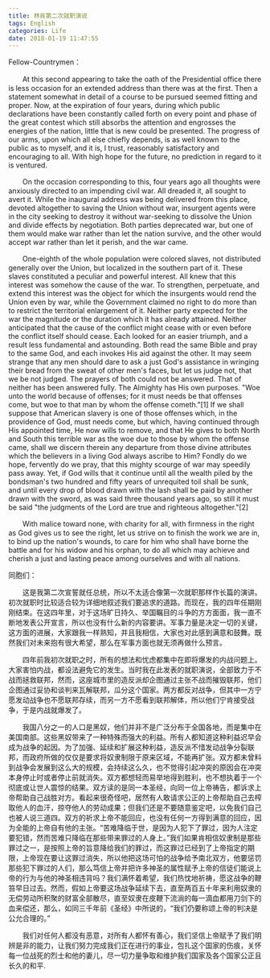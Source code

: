 ```yaml
---
title: 林肯第二次就职演说
tags: English
categories: Life
date: 2018-01-19 11:47:55
---
```

Fellow-Countrymen：

　　At this second appearing to take the oath of the Presidential office there is less occasion for an extended address than there was at the first. Then a statement somewhat in detail of a course to be pursued seemed fitting and proper. Now, at the expiration of four years, during which public declarations have been constantly called forth on every point and phase of the great contest which still absorbs the attention and engrosses the energies of the nation, little that is new could be presented. The progress of our arms, upon which all else chiefly depends, is as well known to the public as to myself, and it is, I trust, reasonably satisfactory and encouraging to all. With high hope for the future, no prediction in regard to it is ventured.

　　On the occasion corresponding to this, four years ago all thoughts were anxiously directed to an impending civil war. All dreaded it, all sought to avert it. While the inaugural address was being delivered from this place, devoted altogether to saving the Union without war, insurgent agents were in the city seeking to destroy it without war-seeking to dissolve the Union and divide effects by negotiation. Both parties deprecated war, but one of them would make war rather than let the nation survive, and the other would accept war rather than let it perish, and the war came.

　　One-eighth of the whole population were colored slaves, not distributed generally over the Union, but localized in the southern part of it. These slaves constituted a peculiar and powerful interest. All knew that this interest was somehow the cause of the war. To strengthen, perpetuate, and extend this interest was the object for which the insurgents would rend the Union even by war, while the Government claimed no right to do more than to restrict the territorial enlargement of it. Neither party expected for the war the magnitude or the duration which it has already attained. Neither anticipated that the cause of the conflict might cease with or even before the conflict itself should cease. Each looked for an easier triumph, and a result less fundamental and astounding. Both read the same Bible and pray to the same God, and each invokes His aid against the other. It may seem strange that any men should dare to ask a just God's assistance in wringing their bread from the sweat of other men's faces, but let us judge not, that we be not judged. The prayers of both could not be answered. That of neither has been answered fully. The Almighty has His own purposes. "Woe unto the world because of offenses; for it must needs be that offenses come, but woe to that man by whom the offense cometh."[1] If we shall suppose that American slavery is one of those offenses which, in the providence of God, must needs come, but which, having continued through His appointed time, He now wills to remove, and that He gives to both North and South this terrible war as the woe due to those by whom the offense came, shall we discern therein any departure from those divine attributes which the believers in a living God always ascribe to Him? Fondly do we hope, fervently do we pray, that this mighty scourge of war may speedily pass away. Yet, if God wills that it continue until all the wealth piled by the bondsman's two hundred and fifty years of unrequited toil shall be sunk, and until every drop of blood drawn with the lash shall be paid by another drawn with the sword, as was said three thousand years ago, so still it must be said "the judgments of the Lord are true and righteous altogether."[2]

　　With malice toward none, with charity for all, with firmness in the right as God gives us to see the right, let us strive on to finish the work we are in, to bind up the nation's wounds, to care for him who shall have borne the battle and for his widow and his orphan, to do all which may achieve and cherish a just and lasting peace among ourselves and with all nations.

同胞们：

　　这是我第二次宣誓就任总统，所以不太适合像第一次就职那样作长篇的演讲。初次就职时比较适合较为详细地叙述我们要追求的道路。而现在，我的四年任期刚刚结束。在这四年里，对于这场旷日持久、举国瞩目的斗争的方方面面，我一直不断地发表公开宣言，所以也没有什么新的内容要讲。军事力量是决定一切的关键，这方面的进展，大家跟我一样熟知，并且我相信，大家也对此感到满意和鼓舞。既然我们对未来抱有很大希望，那么在军事方面也就无须再做什么预言。

　　四年前我初次就职之时，所有的想法和忧虑都集中在即将爆发的内战问题上。大家害怕内战，都设法避免它的发生。当时我在此发表的就职演说，全部致力于不战而拯救联邦，然而，这座城市里的造反派却企图通过主张不战而摧毁联邦，他们企图通过妥协和谈判来瓦解联邦，瓜分这个国家。两方都反对战争，但其中一方宁愿发动战争也不愿联邦存续，而另一方不愿看到联邦解体，所以他们宁肯接受战争，于是内战就爆发了。

　　我国八分之一的人口是黑奴，他们并非不是广泛分布于全国各地，而是集中在美国南部。这些黑奴带来了一种特殊而强大的利益。所有人都知道这种利益迟早会成为战争的起因。为了加强、延续和扩展这种利益，造反派不惜发动战争分裂联邦，而政府所做的仅仅是要求将奴隶制限于原来区域，不能再扩张。双方都未曾料到战争会发展到这么大的规模，会持续这么久，也不觉得引起冲突的原因会在冲突本身停止时或者停止前就消失。双方都想轻而易举地得到胜利，也不想执着于一个彻底或让世人震惊的结果。双方读的是同一本圣经，向同一位上帝祷告，都诉求上帝帮助自己战胜对方。看起来很奇怪吧，居然有人敢请求公正的上帝帮助自己去榨取他人的血汗，掠夺他人的劳动成果；但我们还是不要随意鉴定吧，以免我们自己也被人说三道四。双方的祈求上帝不能回应，也没有任何一方得到满意的回应，因为全能的上帝自有他的主张。“苦难降临于世，是因为人犯下了罪过，因为人注定要犯错，然而苦难只降临在那些带来罪过的人身上。”我们如果肯相信奴隶制是那些罪过之一，是按照上帝的旨意降给我们的罪过，而这罪过已经到了上帝指定的期限，上帝现在要让这罪过消失，所以他把这场可怕的战争给予南北双方，他要惩罚那些犯下罪过的人们，那么笃信上帝并把许多神圣的属性赋予上帝的信徒们能说上帝的行为与他的神圣相违背吗？我们满怀着希望，我们热忱地祈祷，愿这战争的鞭笞早日过去。然而，假如上帝要这场战争延续下去，直至两百五十年来利用奴隶的无偿劳动所积聚的财富全部散尽，直至奴隶在皮鞭下流淌的每一滴血都用刀剑下的血来偿还，那么，如同三千年前《圣经》中所说的，“我们仍要称颂上帝的判决是公允合理的。”

　　我们对任何人都没有恶意，对所有人都怀有善心，我们坚信上帝赋予了我们明辨是非的能力，让我们努力完成我们正在进行的事业，包扎这个国家的伤痕，关怀每一位战死的烈士和他的妻儿，尽一切力量争取和维护我们国家及各个国家公正且长久的和平.
